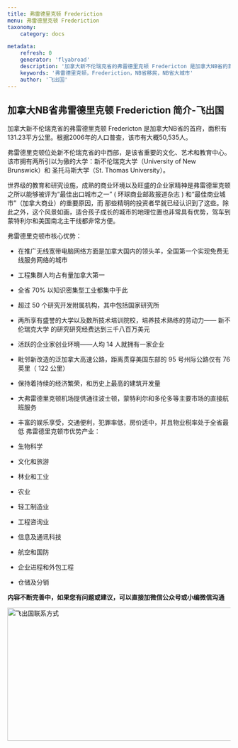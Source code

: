 ```yaml
---
title: 弗雷德里克顿 Frederiction
menu: 弗雷德里克顿 Frederiction
taxonomy:
    category: docs

metadata:
    refresh: 0
    generator: 'flyabroad'
    description: '加拿大新不伦瑞克省的弗雷德里克顿 Fredericton 是加拿大NB省的首府，面积有131.23平方公里。根据2006年的人口普查，该市有大概50,535人。'
    keywords: '弗雷德里克顿，Frederiction，NB省移民，NB省大城市'
    author: '飞出国'
---
```

## 加拿大NB省弗雷德里克顿 Frederiction 简介-飞出国

加拿大新不伦瑞克省的弗雷德里克顿 Fredericton 是加拿大NB省的首府，面积有131.23平方公里。根据2006年的人口普查，该市有大概50,535人。

弗雷德里克顿位处新不伦瑞克省的中西部，是该省重要的文化、艺术和教育中心。该市拥有两所引以为傲的大学：新不伦瑞克大学（University of New Brunswick）和 圣托马斯大学（St. Thomas University）。

世界级的教育和研究设施，成熟的商业环境以及旺盛的企业家精神是弗雷德里克顿之所以能够被评为“最佳出口城市之一” ( 环球商业邮政报道杂志 ) 和“最佳商业城市”（加拿大商业）的重要原因，而 那些精明的投资者早就已经认识到了这些。除此之外，这个风景如画，适合孩子成长的城市的地理位置也非常具有优势，驾车到蒙特利尔和美国南北主干线都非常方便。

弗雷德里克顿市核心优势：

*  在推广无线宽带电脑网络方面是加拿大国内的领头羊，全国第一个实现免费无线服务网络的城市
*  工程集群人均占有量加拿大第一
*  全省 70% 以知识密集型工业都集中于此
*  超过 50 个研究开发附属机构，其中包括国家研究所
*  两所享有盛誉的大学以及数所技术培训院校，培养技术熟练的劳动力—— 新不伦瑞克大学 的研究研究经费达到三千八百万美元
*  活跃的企业家创业环境——人均 14 人就拥有一家企业
*  毗邻新改造的泛加拿大高速公路，距离贯穿美国东部的 95 号州际公路仅有 76 英里（ 122 公里）
*  保持着持续的经济繁荣，和历史上最高的建筑开发量
*  大弗雷德里克顿机场提供通往波士顿，蒙特利尔和多伦多等主要市场的直接航班服务
*  丰富的娱乐享受，交通便利，犯罪率低，房价适中，并且物业税率处于全省最低
弗雷德里克顿市优势产业：

*  生物科学
*  文化和旅游
*  林业和工业
*  农业
*  轻工制造业
*  工程咨询业
*  信息及通讯科技
*  航空和国防
*  企业进程和外包工程
*  仓储及分销

**内容不断完善中，如果您有问题或建议，可以直接加微信公众号或小编微信沟通**

<img src="http://wx1.sinaimg.cn/mw1024/892c310fly1fgkvndf1s9j20p008d0v3.jpg" width = "900" height = "300" alt="飞出国联系方式" align=center />